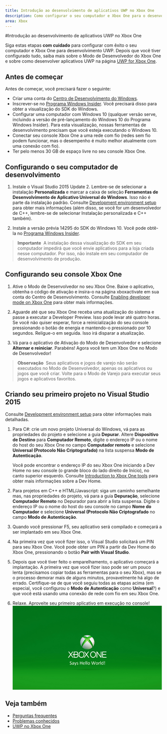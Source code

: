 ```yaml
---
title: Introdução ao desenvolvimento de aplicativos UWP no Xbox One
description: Como configurar o seu computador e Xbox One para o desenvolvimento UWP.
area: Xbox
---
```


#Introdução ao desenvolvimento de aplicativos UWP no Xbox One

Siga estas etapas **com cuidado** para configurar com êxito o seu computador e Xbox One para desenvolvimento UWP. Depois que você tiver configurado tudo, saiba mais sobre o Modo de Desenvolvedor do Xbox One e sobre como desenvolver aplicativos UWP na página [UWP for Xbox One](index.md). 

## Antes de começar
Antes de começar, você precisará fazer o seguinte:
-   Criar uma conta do [Centro de Desenvolvimento do Windows](https://dev.windows.com).
-   Inscrever-se no [Programa Windows Insider](https://insider.windows.com/). Você precisará disso para obter a visualização do SDK do Windows.
-   Configurar uma computador com Windows 10 (qualquer versão serve, incluindo a versão de pré-lançamento do Windows 10 do Programa Windows Insider). Para esta visualização, nossas ferramentas de desenvolvimento precisam que você esteja executando o Windows 10. 
-   Conectar seu console Xbox One a uma rede com fio (redes sem fio podem funcionar, mas o desempenho é muito melhor atualmente com uma conexão com fio).
- Ter pelo menos 30 GB de espaço livre no seu console Xbox One.

## Configurando o seu computador de desenvolvimento
1.  Instale o Visual Studio 2015 Update 2. Lembre-se de selecionar a instalação **Personalizada** e marcar a caixa de seleção **Ferramentas de Desenvolvimento de Aplicativo Universal do Windows**. Isso não é parte da instalação padrão. Consulte [Development environment setup](development-environment-setup.md) para obter mais informações (além disso, se você for um desenvolvedor de C++, lembre-se de selecionar Instalação personalizada e C++ também).

2.  Instale a versão prévia 14295 do SDK do Windows 10. Você pode obtê-la no [Programa Windows Insider](http://go.microsoft.com/fwlink/p/?LinkId=780552).
  
  > **Importante**&nbsp;&nbsp;A instalação dessa visualização do SDK em seu computador impedirá que você envie aplicativos para a loja criada nesse computador. Por isso, não instale em seu computador de desenvolvimento de produção. 

## Configurando seu console Xbox One
1.  Ative o Modo de Desenvolvedor no seu Xbox One. Baixe o aplicativo, obtenha o código de ativação e insira-o na página xboxactivate em sua conta do Centro de Desenvolvimento. Consulte [Enabling developer mode on Xbox One](devkit-activation.md) para obter mais informações. 

2.  Aguarde até que seu Xbox One receba uma atualização do sistema e passe a executar a Developer Preview. Isso pode levar até quatro horas. Se você não quiser esperar, force a reinicialização do seu console pressionando o botão de energia e mantendo-o pressionado por 10 segundos. Religue-o em seguida. Isso irá disparar a atualização.  

3.  Vá para o aplicativo de Ativação do Modo de Desenvolvedor e selecione **Alternar e reiniciar**. Parabéns! Agora você tem um Xbox One no Modo de Desenvolvedor!
  
  > **Observação**&nbsp;&nbsp;Seus aplicativos e jogos de varejo não serão executados no Modo de Desenvolvedor, apenas os aplicativos ou jogos que você criar. Volte para o Modo de Varejo para executar seus jogos e aplicativos favoritos.

## Criando seu primeiro projeto no Visual Studio 2015

Consulte [Development environment setup](development-environment-setup.md) para obter informações mais detalhadas.

1.  Para C#: crie um novo projeto Universal do Windows, vá para as propriedades do projeto e selecione a guia **Depurar**. Altere **Dispositivo de Destino** para **Computador Remoto**, digite o endereço IP ou o nome do host do seu Xbox One no campo **Computador remoto** e selecione **Universal (Protocolo Não Criptografado)** na lista suspensa **Modo de Autenticação**.   

    Você pode encontrar o endereço IP do seu Xbox One iniciando a Dev Home no seu console (o grande bloco do lado direito de Início), no canto superior esquerdo. Consulte [Introduction to Xbox One tools](introduction-to-xbox-tools.md) para obter mais informações sobre a Dev Home.  

2.  Para projetos em C++ e HTML/Javascript: siga um caminho semelhante mas, nas propriedades do projeto, vá para a guia **Depuração**, selecione **Computador Remoto** no Depurador para abrir a lista suspensa. Digite o endereço IP ou o nome do host do seu console no campo **Nome do Computador** e selecione **Universal (Protocolo Não Criptografado** no campo **Modo de Autenticação**.
   
3.  Quando você pressionar F5, seu aplicativo será compilado e começará a ser implantado em seu Xbox One.
  
4.  Na primeira vez que você fizer isso, o Visual Studio solicitará um PIN para seu Xbox One. Você pode obter um PIN a partir da Dev Home do Xbox One, pressionando o botão **Pair with Visual Studio**.
  
5.  Depois que você tiver feito o emparelhamento, o aplicativo começará a implantação. A primeira vez que você fizer isso pode ser um pouco lenta (precisamos copiar todas as ferramentas para o seu Xbox), mas se o processo demorar mais de alguns minutos, provavelmente há algo de errado. Certifique-se de que você seguiu todas as etapas acima (em especial, você configurou o **Modo de Autenticação** como **Universal**?) e que você está usando uma conexão de rede com fio em seu Xbox One.  

6. Relaxe. Aproveite seu primeiro aplicativo em execução no console!  
   ![Hello World](images/getting-started-hello-world.png)
   

## Veja também  
- [Perguntas frequentes](frequently-asked-questions.md)  
- [Problemas conhecidos](known-issues.md)
- [UWP no Xbox One](index.md)


<!--HONumber=Mar16_HO5-->


